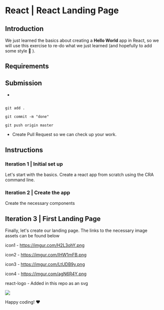 
# React | React Landing Page

  

## Introduction

  

We just learned the basics about creating a **Hello World** app in React, so we will use this exercise to re-do what we just learned (and hopefully to add some style :blossom: ).

  


  

## Requirements



## Submission

  

- 
```

git add .

git commit -m "done"

git push origin master

```

  

- Create Pull Request so we can check up your work.

  

## Instructions

  

### Iteration 1 | Initial set up

  

Let's start with the basics. Create a react app from scratch using the CRA command line.

 
  

### Iteration 2 | Create the app

  

Create the necessary components

  

## Iteration 3 | First Landing Page

  

Finally, let's create our landing page. The links to the necessary image assets can be found below

icon1 - https://imgur.com/H2L3ohY.png

icon2 - https://imgur.com/IHW1mFB.png

icon3 - https://imgur.com/LtUDB9y.png

icon4 - https://imgur.com/agN6R4Y.png

react-logo - Added in this repo as an svg 
  

![](https://imgur.com/hBuZZPx.png)

  

  

Happy coding! :heart:

